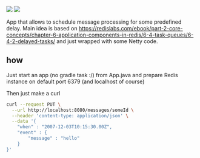 [![](https://img.shields.io/badge/unicorn-approved-ff69b4.svg)](https://www.youtube.com/watch?v=9auOCbH5Ns4)
![][license img]

App that allows to schedule message processing for some predefined delay. Main idea is based on https://redislabs.com/ebook/part-2-core-concepts/chapter-6-application-components-in-redis/6-4-task-queues/6-4-2-delayed-tasks/ and just wrapped with some Netty code.


## how
Just start an app (no gradle task :/) from App.java and prepare Redis instance on default port 6379 (and localhost of  course)

Then just make a curl
```bash
curl --request PUT \
  --url http://localhost:8080/messages/someId \
  --header 'content-type: application/json' \
  --data '{
	"when" : "2007-12-03T10:15:30.00Z",
	"event" : {
		"message" : "hello"
	}
}'
```

[license img]:https://img.shields.io/badge/License-Apache%202-blue.svg
